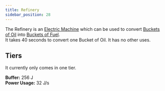 ```yaml
---
title: Refinery
sidebar_position: 28
---
```


The Refinery is an [Electric Machine](../Electric-Machines.md) which can be used to convert [Buckets of Oil](../../Resources/Fuel/Bucket-of-Oil.md) into [Buckets of Fuel](../../Resources/Fuel/Bucket-of-Fuel.md).  
It takes 40 seconds to convert one Bucket of Oil. It has no other uses.

## Tiers

It currently only comes in one tier.  

**Buffer:** 256 J  
**Power Usage:** 32 J/s  
